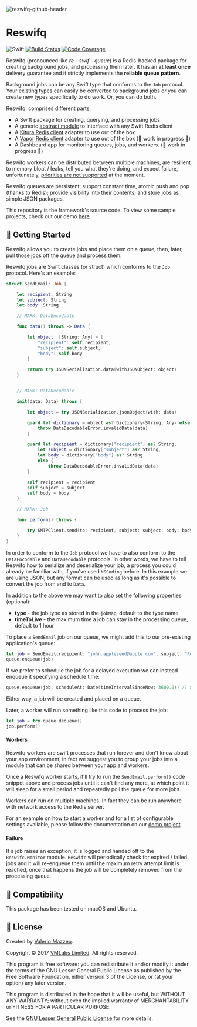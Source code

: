![reswifq-github-header](https://cloud.githubusercontent.com/assets/1882080/24265002/fea24aea-0ff9-11e7-9818-5c95301907db.png)

# Reswifq
![Swift](https://img.shields.io/badge/swift-3.0.2-brightgreen.svg)
[![Build Status](https://api.travis-ci.org/reswifq/reswifq.svg?branch=master)](https://travis-ci.org/reswifq/reswifq)
[![Code Coverage](https://codecov.io/gh/reswifq/reswifq/branch/master/graph/badge.svg)](https://codecov.io/gh/reswifq/reswifq)

Reswifq (pronounced like _re - swif - queue_) is a Redis-backed package for creating background jobs, and processing them later. It has an **at least once** delivery guarantee and it strictly implements the **reliable queue pattern**.

Background jobs can be any Swift type that conforms to the `Job` protocol. Your existing types can easily be converted to background jobs or you can create new types specifically to do work. Or, you can do both.

Reswifq, comprises different parts:

- A Swift package for creating, querying, and processing jobs
- A generic [abstract module](https://github.com/reswifq/redis-client) to interface with any Swift Redis client
- A [Kitura Redis client](https://github.com/reswifq/redis-client-kitura) adapter to use out of the box
- A [Vapor Redis client](https://github.com/reswifq/redis-client-vapor) adapter to use out of the box (🚧 work in progress 🚧)
- A Dashboard app for monitoring queues, jobs, and workers. (🚧 work in progress 🚧)

Reswifq workers can be distributed between multiple machines, are resilient to memory bloat / leaks, tell you what they're doing, and expect failure, unfortunately, [priorities are not supported](https://github.com/antirez/redis/issues/1785) at the moment.

Reswifq queues are persistent; support constant time, atomic push and pop (thanks to Redis); provide visibility into their contents; and store jobs as simple JSON packages.

This repository is the framework's source code. To view some sample projects, check out our demo [here](https://github.com/reswifq/demo).

## 🏁 Getting Started

Reswifq allows you to create jobs and place them on a queue, then, later, pull those jobs off the queue and process them.

Reswifq jobs are Swift classes (or struct) which conforms to the `Job` protocol. Here's an example:

```swift
struct SendEmail: Job {

    let recipient: String
    let subject: String
    let body: String

    // MARK: DataEncodable

    func data() throws -> Data {

        let object: [String: Any] = [
            "recipient": self.recipient,
            "subject": self.subject,
            "body": self.body
        ]

        return try JSONSerialization.data(withJSONObject: object)
    }


    // MARK: DataDecodable

    init(data: Data) throws {

        let object = try JSONSerialization.jsonObject(with: data)

        guard let dictionary = object as? Dictionary<String, Any> else {
            throw DataDecodableError.invalidData(data)
        }

        guard let recipient = dictionary["recipient"] as? String,
            let subject = dictionary["subject"] as? String,
            let body = dictionary["body"] as? String
            else {
                throw DataDecodableError.invalidData(data)
        }

        self.recipient = recipient
        self.subject = subject
        self.body = body
    }

    // MARK: Job

    func perform() throws {

        try SMTPClient.send(to: recipient, subject: subject, body: body)
    }
}

```

In order to conform to the `Job` protocol we have to also conform to the `DataEncodable` and `DataDecodable` protocols. In other words, we have to tell Reswifq how to serialize and deserialize your job, a process you could already be familiar with, if you've used `NSCoding` before. In this example we are using JSON, but any format can be used as long as it's possible to convert the job from and to `Data`.

In addition to the above we may want to also set the following properties (optional):

- **type** - the job type as stored in the `jobMap`, default to the type name
- **timeToLive** -  the maximum time a job can stay in the processing queue, default to 1 hour

To place a `SendEmail` job on our queue, we might add this to our pre-existing application's queue:

```swift
let job = SendEmail(recipient: "john.appleseed@apple.com", subject: "Reswifq", body: "A simple reliable background processing for Swift.")
queue.enqueue(job)
```

If we prefer to schedule the job for a delayed execution we can instead enqueue it specifying a schedule time:

```swift
queue.enqueue(job, scheduleAt: Date(timeIntervalSinceNow: 3600.0)) // Send the email in an hour from now
```

Either way, a job will be created and placed on a queue.

Later, a worker will run something like this code to process the job:

```swift
let job = try queue.dequeue()
job.perform()
```

#### Workers

Reswifq workers are swift processes that run forever and don't know about your app environment, in fact we suggest you to group your jobs into a module that can be shared between your app and workers.

Once a Reswifq worker starts, it'll try to run the `SendEmail.perform()` code snippet above and process jobs until it can't find any more, at which point it will sleep for a small period and repeatedly poll the queue for more jobs.

Workers can run on multiple machines. In fact they can be run anywhere with network access to the Redis server.

For an example on how to start a worker and for a list of configurable settings available, please follow the documentation on our [demo project](https://github.com/reswifq/demo).

#### Failure

If a job raises an exception, it is logged and handed off to the `Reswifc.Monitor` module.
`Reswifc` will periodically check for expired / failed jobs and it will re-enqueue them until the maximum retry attempt limit is reached, once that happens the job will be completely removed from the processing queue.

## 🔧 Compatibility

This package has been tested on macOS and Ubuntu.

## 📖 License

Created by [Valerio Mazzeo](https://github.com/valeriomazzeo).

Copyright © 2017 [VMLabs Limited](https://www.vmlabs.it). All rights reserved.

This program is free software: you can redistribute it and/or modify
it under the terms of the GNU Lesser General Public License as published by
the Free Software Foundation, either version 3 of the License, or
(at your option) any later version.

This program is distributed in the hope that it will be useful,
but WITHOUT ANY WARRANTY; without even the implied warranty of
MERCHANTABILITY or FITNESS FOR A PARTICULAR PURPOSE.

See the [GNU Lesser General Public License](http://www.gnu.org/licenses) for more details.